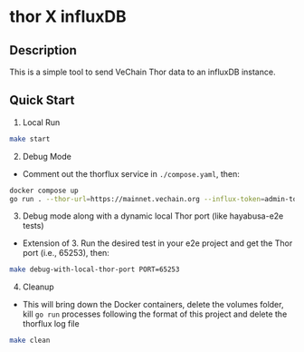 # thor X influxDB

## Description

This is a simple tool to send VeChain Thor data to an influxDB instance.


## Quick Start

1. Local Run

```bash
make start
```

2. Debug Mode

- Comment out the thorflux service in `./compose.yaml`, then:

```bash
docker compose up
go run . --thor-url=https://mainnet.vechain.org --influx-token=admin-token --thor-block=1024
```

3. Debug mode along with a dynamic local Thor port (like hayabusa-e2e tests)

- Extension of 3. Run the desired test in your e2e project and get the Thor port (i.e., 65253), then:

```bash
make debug-with-local-thor-port PORT=65253
```

4. Cleanup

- This will bring down the Docker containers, delete the volumes folder, kill `go run` processes following the format of this project and delete the thorflux log file

```bash
make clean
```